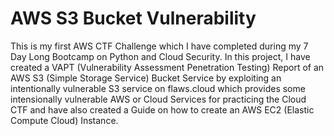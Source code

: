 # AWS S3 Bucket Vulnerability
This is my first AWS CTF Challenge which I have completed during my 7 Day Long Bootcamp on Python and Cloud Security. In this project, I have created a VAPT (Vulnerability Assessment Penetration Testing) Report of an AWS S3 (Simple Storage Service) Bucket Service by exploiting an intentionally vulnerable S3 service on flaws.cloud which provides some intensionally vulnerable AWS or Cloud Services for practicing the Cloud CTF and have also created a Guide on how to create an AWS EC2 (Elastic Compute Cloud) Instance.
